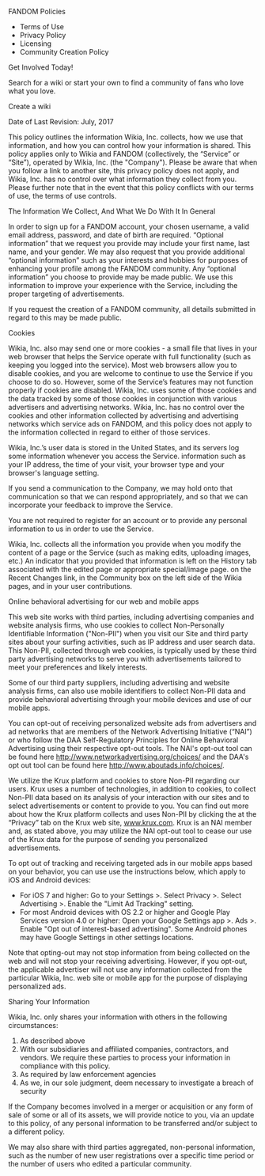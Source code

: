 FANDOM Policies

*   Terms of Use
*   Privacy Policy
*   Licensing
*   Community Creation Policy

Get Involved Today!

Search for a wiki or start your own to find a community of fans who love what you love.

Create a wiki

Date of Last Revision: July, 2017

This policy outlines the information Wikia, Inc. collects, how we use that information, and how you can control how your information is shared. This policy applies only to Wikia and FANDOM (collectively, the “Service” or “Site”), operated by Wikia, Inc. (the "Company"). Please be aware that when you follow a link to another site, this privacy policy does not apply, and Wikia, Inc. has no control over what information they collect from you. Please further note that in the event that this policy conflicts with our terms of use, the terms of use controls.

The Information We Collect, And What We Do With It In General

In order to sign up for a FANDOM account, your chosen username, a valid email address, password, and date of birth are required. “Optional information” that we request you provide may include your first name, last name, and your gender. We may also request that you provide additional “optional information” such as your interests and hobbies for purposes of enhancing your profile among the FANDOM community. Any “optional information” you choose to provide may be made public. We use this information to improve your experience with the Service, including the proper targeting of advertisements.

If you request the creation of a FANDOM community, all details submitted in regard to this may be made public.

Cookies

Wikia, Inc. also may send one or more cookies - a small file that lives in your web browser that helps the Service operate with full functionality (such as keeping you logged into the service). Most web browsers allow you to disable cookies, and you are welcome to continue to use the Service if you choose to do so. However, some of the Service’s features may not function properly if cookies are disabled. Wikia, Inc. uses some of those cookies and the data tracked by some of those cookies in conjunction with various advertisers and advertising networks. Wikia, Inc. has no control over the cookies and other information collected by advertising and advertising networks which service ads on FANDOM, and this policy does not apply to the information collected in regard to either of those services.

Wikia, Inc.’s user data is stored in the United States, and its servers log some information whenever you access the Service. information such as your IP address, the time of your visit, your browser type and your browser's language setting.

If you send a communication to the Company, we may hold onto that communication so that we can respond appropriately, and so that we can incorporate your feedback to improve the Service.

You are not required to register for an account or to provide any personal information to us in order to use the Service.

Wikia, Inc. collects all the information you provide when you modify the content of a page or the Service (such as making edits, uploading images, etc.) An indicator that you provided that information is left on the History tab associated with the edited page or appropriate special/image page. on the Recent Changes link, in the Community box on the left side of the Wikia pages, and in your user contributions.

Online behavioral advertising for our web and mobile apps

This web site works with third parties, including advertising companies and website analysis firms, who use cookies to collect Non-Personally Identifiable Information ("Non-PII") when you visit our Site and third party sites about your surfing activities, such as IP address and user search data. This Non-PII, collected through web cookies, is typically used by these third party advertising networks to serve you with advertisements tailored to meet your preferences and likely interests.

Some of our third party suppliers, including advertising and website analysis firms, can also use mobile identifiers to collect Non-PII data and provide behavioral advertising through your mobile devices and use of our mobile apps. 

You can opt-out of receiving personalized website ads from advertisers and ad networks that are members of the Network Advertising Initiative (“NAI”) or who follow the DAA Self-Regulatory Principles for Online Behavioral Advertising using their respective opt-out tools. The NAI's opt-out tool can be found here http://www.networkadvertising.org/choices/ and the DAA's opt out tool can be found here http://www.aboutads.info/choices/.

We utilize the Krux platform and cookies to store Non-PII regarding our users. Krux uses a number of technologies, in addition to cookies, to collect Non-PII data based on its analysis of your interaction with our sites and to select advertisements or content to provide to you. You can find out more about how the Krux platform collects and uses Non-PII by clicking the at the “Privacy” tab on the Krux web site, www.krux.com. Krux is an NAI member and, as stated above, you may utilize the NAI opt-out tool to cease our use of the Krux data for the purpose of sending you personalized advertisements.

To opt out of tracking and receiving targeted ads in our mobile apps based on your behavior, you can use use the instructions below, which apply to iOS and Android devices: 

*   For iOS 7 and higher: Go to your Settings >. Select Privacy >. Select Advertising >. Enable the "Limit Ad Tracking" setting.
*   For most Android devices with OS 2.2 or higher and Google Play Services version 4.0 or higher: Open your Google Settings app >. Ads >. Enable "Opt out of interest-based advertising". Some Android phones may have Google Settings in other settings locations.

Note that opting-out may not stop information from being collected on the web and will not stop your receiving advertising. However, if you opt-out, the applicable advertiser will not use any information collected from the particular Wikia, Inc. web site or mobile app for the purpose of displaying personalized ads. 

Sharing Your Information

Wikia, Inc. only shares your information with others in the following circumstances:

1.  As described above
2.  With our subsidiaries and affiliated companies, contractors, and vendors. We require these parties to process your information in compliance with this policy.
3.  As required by law enforcement agencies
4.  As we, in our sole judgment, deem necessary to investigate a breach of security

If the Company becomes involved in a merger or acquisition or any form of sale of some or all of its assets, we will provide notice to you, via an update to this policy, of any personal information to be transferred and/or subject to a different policy.

We may also share with third parties aggregated, non-personal information, such as the number of new user registrations over a specific time period or the number of users who edited a particular community.

<link rel="stylesheet" href="https://slot1-images.wikia.nocookie.net/\_\_cb1510749070/common/extensions/wikia/ImageLazyLoad/css/ImageLazyLoadNoScript.css" />